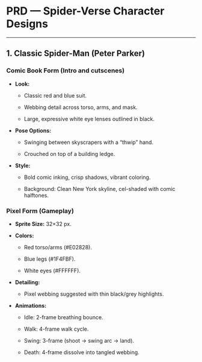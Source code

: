 # **PRD — Spider-Verse Character Designs**

---

## **1\. Classic Spider-Man (Peter Parker)**

### **Comic Book Form (Intro and cutscenes)**

* **Look:**

  * Classic red and blue suit.

  * Webbing detail across torso, arms, and mask.

  * Large, expressive white eye lenses outlined in black.

* **Pose Options:**

  * Swinging between skyscrapers with a “thwip” hand.

  * Crouched on top of a building ledge.

* **Style:**

  * Bold comic inking, crisp shadows, vibrant coloring.

  * Background: Clean New York skyline, cel-shaded with comic halftones.

### **Pixel Form (Gameplay)**

* **Sprite Size:** 32×32 px.

* **Colors:**

  * Red torso/arms (\#E02828).

  * Blue legs (\#1F4FBF).

  * White eyes (\#FFFFFF).

* **Detailing:**

  * Pixel webbing suggested with thin black/grey highlights.

* **Animations:**

  * Idle: 2-frame breathing bounce.

  * Walk: 4-frame walk cycle.

  * Swing: 3-frame (shoot → swing arc → land).

  * Death: 4-frame dissolve into tangled webbing.
